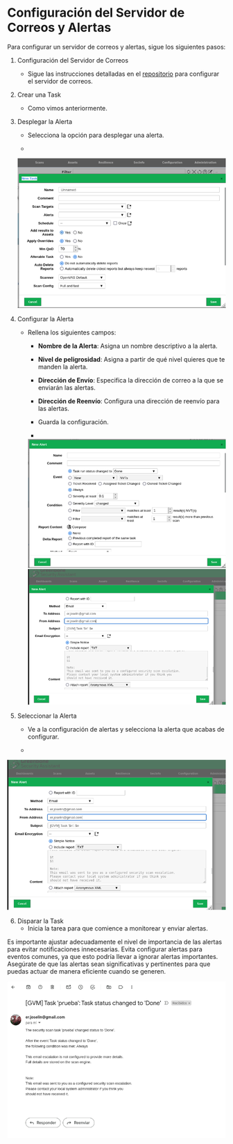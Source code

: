 # Configuración del Servidor de Correos y Alertas

Para configurar un servidor de correos y alertas, sigue los siguientes pasos:

1. Configuración del Servidor de Correos
   - Sigue las instrucciones detalladas en el [repositorio](https://github.com/javierasping/Practica2_SAD/blob/main/Integridad%20de%20ficheros/Alertmail.md) para configurar el servidor de correos.

2. Crear una Task
   - Como vimos anteriormente.

3. Desplegar la Alerta
   - Selecciona la opción para desplegar una alerta.
  
   - 
   ![correo4](img/correo4.png)

4. Configurar la Alerta
   - Rellena los siguientes campos:
     - **Nombre de la Alerta**: Asigna un nombre descriptivo a la alerta.
     - **Nivel de peligrosidad**: Asigna a partir de qué nivel quieres que te manden la alerta.
     - **Dirección de Envío**: Especifica la dirección de correo a la que se enviarán las alertas.
     - **Dirección de Reenvío**: Configura una dirección de reenvío para las alertas.
     - Guarda la configuración.
    
     - 
     ![correo5](img/correo5.png)
     ![correo3](img/correo3.png)

5. Seleccionar la Alerta
   - Ve a la configuración de alertas y selecciona la alerta que acabas de configurar.
  
   - 
  ![correo2](img/correo3.png)

6. Disparar la Task
   - Inicia la tarea para que comience a monitorear y enviar alertas.

Es importante  ajustar adecuadamente el nivel de importancia de las alertas para evitar notificaciones innecesarias. Evita configurar alertas para eventos comunes, ya que esto podría llevar a ignorar alertas importantes. Asegúrate de que las alertas sean significativas y pertinentes para que puedas actuar de manera eficiente cuando se generen.

  ![correo1](img/correo1.png)





